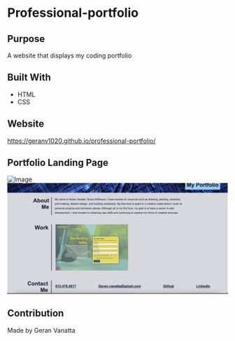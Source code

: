 # Professional-portfolio

## Purpose
A website that displays my coding portfolio 

## Built With
* HTML
* CSS

## Website
https://geranv1020.github.io/professional-portfolio/

## Portfolio Landing Page
![Image](./assets/images/my-portfolio-page1.jpg)
![Image](./assets/images/my-portfolio-page2.jpg)
## Contribution
Made by Geran Vanatta

